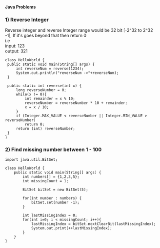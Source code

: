 #### Java Problems

### 1) Reverse Integer<br>
   Reverse integer and reverse Integer range would be 32 bit [-2^32 to 2^32 -1], If it's goes beyond that then return 0<br>
   i.e<br>
   input: 123<br>
   output: 321<br>
   ```
   class HelloWorld {
    public static void main(String[] args) {
        int reverseNum = reverse(1234);
        System.out.println("reverseNum ->"+reverseNum);
    }
    
    public static int reverse(int x) {
        long reverseNumber = 0;
        while(x != 0){
            int remainder = x % 10;
            reverseNumber = reverseNumber * 10 + remainder;
            x = x / 10;
        }
        if (Integer.MAX_VALUE < reverseNumber || Integer.MIN_VALUE > reverseNumber)
            return 0;
        return (int) reverseNumber;
    }
  }
```

### 2) Find missing number between 1 - 100

```
import java.util.BitSet;

class HelloWorld {
    public static void main(String[] args) {
        int numbers[] = {1,2,3,5};
        int missingCount = 1;
        
        BitSet bitSet = new BitSet(5);
        
        for(int number : numbers) {
            bitSet.set(number -1);
        }
        
        int lastMissingIndex = 0;
        for(int i=0; i < missingCount; i++){
            lastMissingIndex = bitSet.nextClearBit(lastMissingIndex);
            System.out.print(++lastMissingIndex);
        }
    }
}
```
